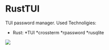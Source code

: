 # RustTUI

TUI password manager.
Used Technoligies:
* Rust:
  *TUI
  *crossterm
  *rpassword
  *rusqlite
  
![](https://img.shields.io/tokei/lines/github/cppshizoidS/RustTUI)
